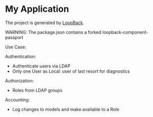 # My Application

The project is generated by [LoopBack](http://loopback.io).

WARNING: The package.json contains a forked loopback-component-passport

Use Case:

Authentication:
- Authenticate users via LDAP
- Only one User as Local: user of last resort for diagnostics

Authorization:
- Roles from LDAP groups

Accounting:
- Log changes to models and make available to a Role

